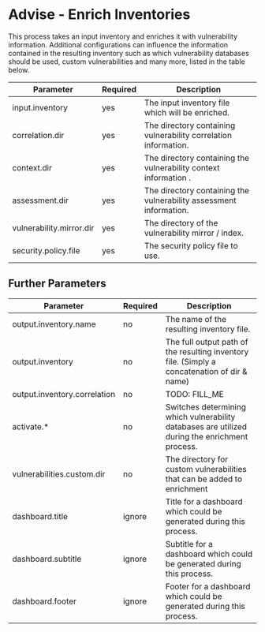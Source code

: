 # Advise - Enrich Inventories

This process takes an input inventory and enriches it with vulnerability information. Additional configurations can influence
the information contained in the resulting inventory such as which vulnerability databases should be used, custom vulnerabilities and
many more, listed in the table below.

| Parameter                | Required | Description                                                        |
|--------------------------|----------|--------------------------------------------------------------------|
| input.inventory          | yes      | The input inventory file which will be enriched.                   |
| correlation.dir          | yes      | The directory containing vulnerability correlation information.    |
| context.dir              | yes      | The directory containing the vulnerability context information .   |
| assessment.dir           | yes      | The directory containing the vulnerability assessment information. |
| vulnerability.mirror.dir | yes      | The directory of the vulnerability mirror / index.                 |
| security.policy.file     | yes      | The security policy file to use.                                   |


## Further Parameters

| Parameter                    | Required | Description                                                                                    |
|------------------------------|----------|------------------------------------------------------------------------------------------------|
| output.inventory.name        | no       | The name of the resulting inventory file.                                                      |
| output.inventory             | no       | The full output path of the resulting inventory file. (Simply a concatenation of dir & name)   |
| output.inventory.correlation | no       | TODO: FILL_ME                                                                                  |
| activate.*                   | no       | Switches determining which vulnerability databases are utilized during the enrichment process. |
| vulnerabilities.custom.dir   | no       | The directory for custom vulnerabilities that can be added to enrichment                       |
| dashboard.title              | ignore   | Title for a dashboard which could be generated during this process.                            |
| dashboard.subtitle           | ignore   | Subtitle for a dashboard which could be generated during this process.                         |
| dashboard.footer             | ignore   | Footer for a dashboard which could be generated during this process.                           |


